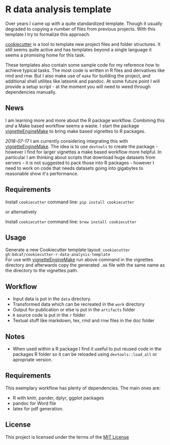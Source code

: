 R data analysis template
========================

Over years I came up with a quite standardized template. Though it usually degraded to copying a number of files from previous projects.  With this template I try to formalize this approach.

[cookiecutter](https://github.com/audreyr/cookiecutter) is a tool to template new project files and folder structures.  It still seems quite active and has templates beyond a single language it seems a promising home for this task.
 
These templates also contain some sample code for my reference how to achieve typical tasks.  The most code is written in R files and derivatives like rmd and rnw.  But I also make use of `make` for building the project, and additional shell utilites like latexmk and pandoc.  At some future point I will provide a setup script - at the moment you will need to weed through dependencies manually.

News
------

I am learning more and more about the R package workflow.  Combining
this *and* a Make based workflow seems a waste.  I start the package
[vignetteEngineMake](https://github.com/bdcaf/vignetteEngineMake) to
bring make based vignettes to R packages. 

*2018-07-17*  I am currently considering integrating this with 
[vignetteEngineMake](https://github.com/bdcaf/vignetteEngineMake).
The idea is to use `devtools` to create the package - however I find
for larger vignettes a make based workflow more helpful.  In
particular I am thinking about scripts that download huge datasets
from servers - it is not suggested to pack those into R packages -
however I need to work on code that needs datasets going into
gigabytes to reasonable show it's performance.

Requirements
------------
Install `cookiecutter` command line: `pip install cookiecutter`    

or alternatively

Install `cookiecutter` command line: `brew install cookiecutter`    

Usage
-----
Generate a new Cookiecutter template layout: `cookiecutter gh:bdcaf/cookiecutter-r-data-analysis-template`    
For use with 
[vignetteEngineMake](https://github.com/bdcaf/vignetteEngineMake) run
above command in the vignettes directory and afterwards copy the
generated  `.mk` file with the same name as the directory to the
vignettes path.

Workflow
----------

 + Input data is put in the `data` directory.
 + Transformed data which can be recreated in the `work` directory
 + Output for publication or else is put in the `artifacts` folder
 + `R` source code is put in the `r` folder
 + Textual stuff like markdown, tex, rmd and rnw files in the doc
 	 folder
 
Notes
------

- When used *within* a R package I find it useful to put reused code in
the packages R folder so it can be reloaded using `devtools::load_all`
or apropriate version. 


Requirements
------------

This exemplary workflow has plenty of dependencies. The main ones are:
 - R with knitr, pander, dplyr, ggplot packages
 - pandoc for Word file
 - latex for pdf generation.

License
-------
This project is licensed under the terms of the [MIT License](/LICENSE)
